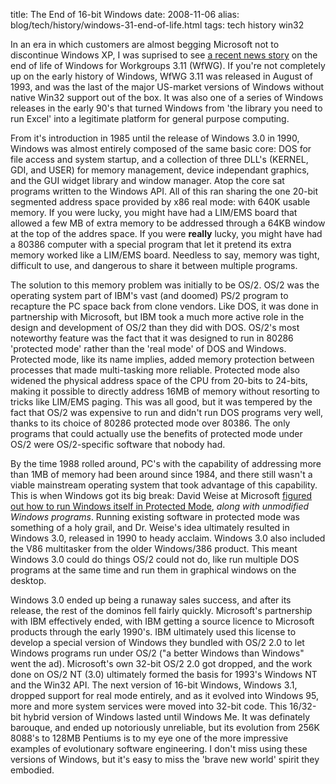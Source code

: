 title: The End of 16-bit Windows
date: 2008-11-06
alias: blog/tech/history/windows-31-end-of-life.html
tags: tech history win32

In an era in which customers are almost begging Microsoft not to
discontinue Windows XP, I was suprised to see <a
href="http://arstechnica.com/news.ars/post/20081105-microsoft-puts-windows-3-11-for-workgroups-out-to-pasture.html">a
recent news story</a> on the end of life of Windows for Workgroups
3.11 (WfWG).  If you're not completely up on the early history of
Windows, WfWG 3.11 was released in August of 1993, and was the last of
the major US-market versions of Windows without native Win32 support
out of the box. It was also one of a series of Windows releases in the
early 90's that turned Windows from 'the library you need to run
Excel' into a legitimate platform for general purpose computing.

From it's introduction in 1985 until the release of Windows 3.0 in 1990, Windows was almost 
entirely composed of the same basic core: DOS for file access and system startup, and a 
collection of three DLL's (KERNEL, GDI, and USER) for memory management, device independant 
graphics, and the GUI widget library and window manager.  Atop the core sat programs 
written to the Windows API. All of this ran sharing the one 20-bit segmented address space 
provided by x86 real mode: with 640K usable memory.  If you were lucky, you might have had 
a LIM/EMS board that allowed a few MB of extra memory to be addressed through a 64KB window 
at the top of the addres space. If you were <b>really</b> lucky, you might have had a 80386 
computer with a special program that let it pretend its extra memory worked like a LIM/EMS 
board. Needless to say, memory was tight, difficult to use, and dangerous to share it 
between multiple programs.

The solution to this memory problem was initially to be OS/2. OS/2 was the operating system 
part of IBM's vast (and doomed) PS/2 program to recapture the PC space back from clone 
vendors. Like DOS, it was done in partnership with Microsoft, but IBM took a much more 
active role in the design and development of OS/2 than they did with DOS.  OS/2's most 
noteworthy feature was the fact that it was designed to run in 80286 'protected mode' 
rather than the 'real mode' of DOS and Windows. Protected mode, like its name implies, 
added memory protection between processes that made multi-tasking more reliable. Protected 
mode also widened the physical address space of the CPU from 20-bits to 24-bits, making it 
possible to directly address 16MB of memory without resorting to tricks like LIM/EMS 
paging. This was all good, but it was tempered by the fact that OS/2 was expensive to run 
and didn't run DOS programs very well, thanks to its choice of 80286 protected mode over 80386.
The only programs that could actually use the benefits of protected mode under OS/2 
were OS/2-specific software that nobody had.

By the time 1988 rolled around, PC's with the capability of addressing more than 1MB of 
memory had been around since 1984, and there still wasn't a viable mainstream operating 
system that took advantage of this capability. This is when Windows got its big break: 
David Weise at Microsoft <a 
href="http://blogs.msdn.com/larryosterman/archive/2005/02/02/365635.aspx">figured out how 
to run Windows itself in Protected Mode</a>, <i>along with unmodified Windows programs</i>. 
Running existing software in protected mode was something of a holy grail, and Dr. Weise's 
idea ultimately resulted in Windows 3.0, released in 1990 to heady acclaim. Windows 3.0 
also included the V86 multitasker from the older Windows/386 product. This meant Windows 
3.0 could do things OS/2 could not do, like run multiple DOS programs at the same time and 
run them in graphical windows on the desktop.

Windows 3.0 ended up being a runaway sales success, and after its release, the rest of the 
dominos fell fairly quickly. Microsoft's partnership with IBM effectively ended, with IBM 
getting a source licence to Microsoft products through the early 1990's. IBM ultimately 
used this license to develop a special version of Windows they bundled with OS/2 2.0 to let 
Windows programs run under OS/2 ("a better Windows than Windows" went the ad). Microsoft's 
own 32-bit OS/2 2.0 got dropped, and the work done on OS/2 NT (3.0) ultimately formed the 
basis for 1993's Windows NT and the Win32 API. The next version of 16-bit Windows, Windows 
3.1, dropped support for real mode entirely, and as it evolved into Windows 95, more and 
more system services were moved into 32-bit code. This 16/32-bit hybrid version of Windows 
lasted until Windows Me.  It was definately barouque, and ended up notoriously unreliable, 
but its evolution from 256K 8088's to 128MB Pentiums is to my eye one of the more 
impressive examples of evolutionary software engineering. I don't miss using these versions 
of Windows, but it's easy to miss the 'brave new world' spirit they embodied.
